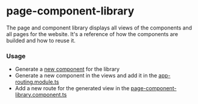 # page-component-library

The page and component library displays all views of the components and all pages for the website. It's a reference of how the components are builded and how to reuse it.

### Usage
* Generate a [new component](../../docs/code-scaffolding.md) for the library
* Generate a new component in the views and add it in the [app-routing.module.ts](../app-routing.module.ts)
* Add a new route for the generated view in the [page-component-library.component.ts](./page-component-library.component.ts)
